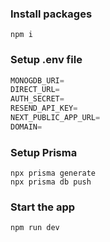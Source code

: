 
### Install packages

```shell
npm i
```

### Setup .env file


```js
MONOGDB_URI=
DIRECT_URL=
AUTH_SECRET=
RESEND_API_KEY=
NEXT_PUBLIC_APP_URL=
DOMAIN=
```

### Setup Prisma
```shell
npx prisma generate
npx prisma db push
```

### Start the app

```shell
npm run dev
```
